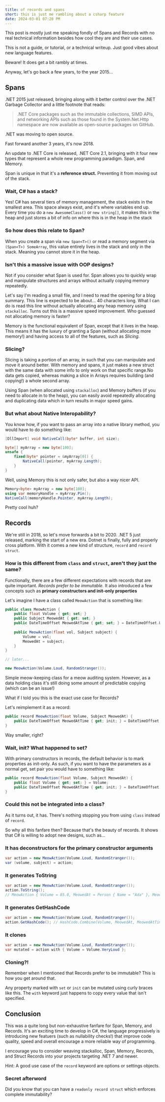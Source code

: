 ```yaml
---
title: of records and spans
short: this is just me rambling about a csharp feature
date: 2024-03-01 07:20 PM
---
```


This post is mostly just me speaking fondly of Spans and Records
with no real technical information besides how cool they are and their use cases.

This is not a guide, or tutorial, or a technical writeup.
Just good vibes about new language features.

Beware! It does get a bit rambly at times.

Anyway, let's go back a few years, to the year 2015...

## Spans

.NET 2015 just released, bringing along with it better control over the
.NET Garbage Collector and a little footnote that reads:

> .NET Core packages such as the immutable collections, SIMD APIs, and
> networking APIs such as those found in the System.Net.Http namespace
> are now available as open-source packages on GitHub.

.NET was moving to open source.

Fast forward another 3 years, it's now 2018.

An update to .NET Core is released, .NET Core 2.1, bringing with it four new
types that represent a whole new programming paradigm. Span, and Memory.

Span is unique in that it's a **reference struct.** Preventing it from moving
out of the stack.

### Wait, C# has a stack?

Yes! C# has several tiers of memory management, the stack exists in the smallest
area. This space always exist, and it's where variables end up.
Every time you do a `new AwesomeClass()` or `new string[]`, it makes this in
the heap and just stores a bit of info on where this is in the heap in the stack

### So how does this relate to Span?

When you create a span via `new Span<T>()` or read a memory segment via `(Span<T>) SomeArray`,
this value entirely lives in the stack and only in the stack. Meaning you cannot
store it in the heap.

### Isn't this a massive issue with OOP designs?

Not if you consider what Span is used for. Span allows you to quickly wrap and
manipulate structures and arrays without actually copying memory repeatedly.

Let's say I'm reading a small file, and I need to read the opening for a blog
summary. This line is expected to be about... 40 characters long. What I can do
is read this line without actually allocating any heap memory using `stackalloc`.
Turns out this is a massive speed improvement. Who guessed not allocating memory
is faster?

Memory is the functional equivalent of Span, except that it lives in the heap.
This means it has the luxury of granting a Span (without allocating more
memory!) and having access to all of the features, such as _Slicing._

### Slicing?

Slicing is taking a portion of an array, in such that you can manipulate and
move it around better. With memory and spans, it just makes a new struct with
the same data with some info to only work on that specific range.No data gets
copied, whereas making a slice in Arrays requires building (and copying!) a
whole second array.

Using Span (when allocated using `stackalloc`) and Memory buffers (if you need
to allocate in to the heap), you can easily avoid repeatedly allocating and
duplicating data which in turn results in major speed gains.

### But what about Native Interopability?

You know how, if you want to pass an array into a native library method,
you would have to do something like:

```cs
[DllImport] void NativeCall(byte* buffer, int size);

byte[] myArray = new byte[100];
unsafe {
    fixed(byte* pointer = &myArray[0]) {
        NativeCall(pointer, myArray.Length);
    }
}
```

Well, using Memory this is not only safer, but also a way nicer API.

```cs
Memory<byte> myArray = new byte[100];
using var memoryHandle = myArray.Pin();
NativeCall(memoryHandle.Pointer, myArray.Length);
```

Pretty cool huh?

## Records

We're still in 2018, so let's move forwards a bit to 2020.
.NET 5 just released, marking the start of a new era.
Dotnet is finally, fully and properly cross platform.
With it comes a new kind of structure, `record` and `record struct`.

### How is this different from `class` and `struct`, aren't they just the same?

Functionally, there are a few different expectations with records that are
quite important. _Records prefer to be immutable._
It also introduced a few concepts such as
**primary constructors and init-only properties**

Let's imagine I have a class called `MeowAction` that is something like:

```cs
public class MeowAction {
    public float Volume { get; set; }
    public Subject MeowedAt { get; set; }
    public DateTimeOffset MeowedAtTime { get; set; } = DateTimeOffset.UtcNow;
   
    public MeowAction(float vol, Subject subject) {
        Volume = vol;
        MeowedAt = subject;
    }
}

// later...

new MeowAction(Volume.Loud, RandomStranger());
```

Simple meow-keeping class for a meow auditing system. However, as a data holding class
it's still doing some amount of predictable copying (which can be an issue!)

What if I told you this is the exact use case for Records?

Let's reimplement it as a record:

```cs
public record MeowAction(float Volume, Subject MeowedAt) {
    public DateTimeOffset MeowedAtTime { get; init; } = DateTimeOffset.UtcNow;
}
```

Way smaller, right?

### Wait, init? What happened to set?

With primary constructors in records, the default behavior is to mark properties as init-only.
As such, if you want to have the parameters as a normal get, set pair you would have to
something like:

```cs
public record MeowAction(float Volume, Subject MeowedAt) {
    public float Volume { get; set; } = Volume;
    public DateTimeOffset MeowedAtTime { get; init; } = DateTimeOffset.UtcNow;
}
```

### Could this not be integrated into a class?

As it turns out, it has.
There's nothing stopping you from using `class` instead of `record`.

So why all this fanfare then? Because that's the beauty of records.
It shows that C# is willing to adopt new designs, such as...

### It has deconstructors for the primary constructor arguments

```cs
var action = new MeowAction(Volume.Loud, RandomStranger());
var (volume, subject) = action;
```

### It generates ToString

```cs
var action = new MeowAction(Volume.Loud, RandomStranger());
action.ToString();
// MeowAction { Volume = 85.0, MeowedAt = Person { Name = "Ada" }, MeowedAtTime = 2165-06-02 }
```

### It generates GetHashCode

```cs
var action = new MeowAction(Volume.Loud, RandomStranger());
action.GetHashCode(); // HashCode.Combine(Volume, MeowedAt, MeowedAtTime);
```

### It clones

```cs
var action = new MeowAction(Volume.Loud, RandomStranger());
var mutated = action with { Volume = Volume.VeryLoud };
```

### Cloning?!

Remember when I mentioned that Records prefer to be immutable?
This is how you get around that.

Any property marked with `set` or `init` can be mutated using curly braces like this.
The `with` keyword just happens to copy every value that isn't specified.

## Conclusion

This was a quite long but non-exhaustive fanfare for Span, Memory, and Records.
It's an exciting time to develop in C#, the language progressively is introducing
new featuers (such as nullability checks!) that improve code quality, speed and
overall encourage a more reliable way of programming.

I encourage you to consider weaving stackalloc, Span, Memory, Records,
and Struct Records into your projects targeting .NET 7 and newer.

Hint: A good use case of the `record` keyword are options or settings objects.

### Secret afterword

Did you know that you can have a `readonly record struct` which enforces complete immutability?
